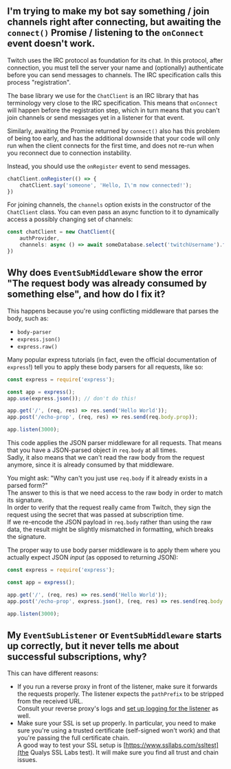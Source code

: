 ## I'm trying to make my bot say something / join channels right after connecting, but awaiting the `connect()` Promise / listening to the `onConnect` event doesn't work.

Twitch uses the IRC protocol as foundation for its chat. In this protocol, after connection,
you must tell the server your name and (optionally) authenticate before you can send messages to channels.
The IRC specification calls this process "registration".

The base library we use for the `ChatClient` is an IRC library that has terminology very close to the IRC specification.
This means that `onConnect` will happen before the registration step,
which in turn means that you can't join channels or send messages yet in a listener for that event.

Similarly, awaiting the Promise returned by `connect()` also has this problem of being too early,
and has the additional downside that your code will only run when the client connects for the first time,
and does not re-run when you reconnect due to connection instability.

Instead, you should use the `onRegister` event to send messages.

```ts
chatClient.onRegister(() => {
	chatClient.say('someone', 'Hello, I\'m now connected!');
})
```

For joining channels, the `channels` option exists in the constructor of the `ChatClient` class.
You can even pass an async function to it to dynamically access a possibly changing set of channels:

```ts
const chatClient = new ChatClient({
	authProvider,
	channels: async () => await someDatabase.select('twitchUsername').from('users').fetchAll().map(u => u.twitchUsername)
})
```

## Why does `EventSubMiddleware` show the error "The request body was already consumed by something else", and how do I fix it?

This happens because you're using conflicting middleware that parses the body, such as:

- `body-parser`
- `express.json()`
- `express.raw()`

Many popular express tutorials (in fact, even the official documentation of `express`!)
tell you to apply these body parsers for all requests, like so:

```js
const express = require('express');

const app = express();
app.use(express.json()); // don't do this!

app.get('/', (req, res) => res.send('Hello World'));
app.post('/echo-prop', (req, res) => res.send(req.body.prop));

app.listen(3000);
```

This code applies the JSON parser middleware for all requests.
That means that you have a JSON-parsed object in `req.body` at all times.  
Sadly, it also means that we can't read the raw body from the request anymore,
since it is already consumed by that middleware.

You might ask: "Why can't you just use `req.body` if it already exists in a parsed form?"  
The answer to this is that we need access to the raw body in order to match its signature.  
In order to verify that the request really came from Twitch,
they sign the request using the secret that was passed at subscription time.  
If we re-encode the JSON payload in `req.body` rather than using the raw data,
the result might be slightly mismatched in formatting, which breaks the signature.

The proper way to use body parser middleware is to apply them where you actually expect JSON *input*
(as opposed to returning JSON):

```js
const express = require('express');

const app = express();

app.get('/', (req, res) => res.send('Hello World'));
app.post('/echo-prop', express.json(), (req, res) => res.send(req.body.prop));

app.listen(3000);
```

## My `EventSubListener` or `EventSubMiddleware` starts up correctly, but it never tells me about successful subscriptions, why?

This can have different reasons:

- If you run a reverse proxy in front of the listener, make sure it forwards the requests properly.
  The listener expects the `pathPrefix` to be stripped from the received URL.  
  Consult your reverse proxy's logs and [set up logging for the listener](/docs/getting-data/logging/configuration) as well. 
- Make sure your SSL is set up properly.
  In particular, you need to make sure you're using a trusted certificate (self-signed won't work)
  and that you're passing the full certificate chain.  
  A good way to test your SSL setup is [https://www.ssllabs.com/ssltest](the Qualys SSL Labs test).
  It will make sure you find all trust and chain issues.
